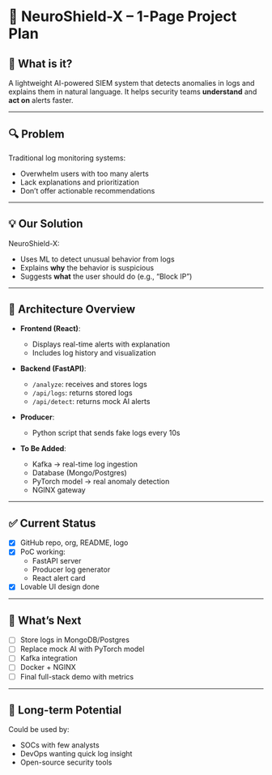 # 🧠 NeuroShield-X – 1-Page Project Plan

## 🚨 What is it?

A lightweight AI-powered SIEM system that detects anomalies in logs and explains them in natural language. It helps security teams **understand** and **act on** alerts faster.

---

## 🔍 Problem

Traditional log monitoring systems:
- Overwhelm users with too many alerts
- Lack explanations and prioritization
- Don’t offer actionable recommendations

---

## 💡 Our Solution

NeuroShield-X:
- Uses ML to detect unusual behavior from logs
- Explains **why** the behavior is suspicious
- Suggests **what** the user should do (e.g., “Block IP”)

---

## 🧱 Architecture Overview

- **Frontend (React)**:
  - Displays real-time alerts with explanation
  - Includes log history and visualization

- **Backend (FastAPI)**:
  - `/analyze`: receives and stores logs
  - `/api/logs`: returns stored logs
  - `/api/detect`: returns mock AI alerts

- **Producer**:
  - Python script that sends fake logs every 10s

- **To Be Added**:
  - Kafka → real-time log ingestion
  - Database (Mongo/Postgres)
  - PyTorch model → real anomaly detection
  - NGINX gateway

---

## ✅ Current Status

- [x] GitHub repo, org, README, logo
- [x] PoC working:
  - FastAPI server
  - Producer log generator
  - React alert card
- [x] Lovable UI design done

---

## 📌 What’s Next

- [ ] Store logs in MongoDB/Postgres
- [ ] Replace mock AI with PyTorch model
- [ ] Kafka integration
- [ ] Docker + NGINX
- [ ] Final full-stack demo with metrics

---

## 🧠 Long-term Potential

Could be used by:
- SOCs with few analysts
- DevOps wanting quick log insight
- Open-source security tools
